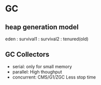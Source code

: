 # GC

## heap generation model

eden : survival1 : survival2 : tenured(old)

## GC Collectors

* serial:
  only for small memory
* parallel:
  High thoughput
* concurrent: CMS/G1/ZGC
  Less stop time